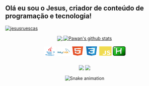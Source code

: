 ## Olá eu sou o Jesus, criador de conteúdo de programação e tecnologia!
<div align="center">
    <a href="https://github.com/JesusRuescas">
        <p align="left"> <img
                src="https://komarev.com/ghpvc/?username=jesusruescas&label=Views&color=blue&style=plastic"
                alt="jesusruescas" /> </p>
    </a>            
    <a href="https://github.com/jesusruescas">
        <img align="center"
            src="https://github-readme-stats.vercel.app/api/top-langs/?username=jesusruescas&theme=light&hide_langs_below=1" />
    </a>
    <a href="https://github.com/jesusruescas">
        <img align="center"
            src="https://github-readme-stats.vercel.app/api?username=jesusruescas&show_icons=true&theme=light&line_height=27"
            alt="Pawan's github stats" />
    </a>

  
<div style="display: inline_block"><br>
  <img align="center" alt="Jesus-Java" height="30" width="40" src="https://raw.githubusercontent.com/devicons/devicon/master/icons/java/java-original.svg">
  <img align="center" alt="Jesus-MySQL" height="30" width="40" src="https://raw.githubusercontent.com/devicons/devicon/master/icons/mysql/mysql-original-wordmark.svg">
  <img align="center" alt="Jesus-HTML" height="30" width="40" src="https://raw.githubusercontent.com/devicons/devicon/master/icons/html5/html5-original.svg">
  <img align="center" alt="Jesus-CSS" height="30" width="40" src="https://raw.githubusercontent.com/devicons/devicon/master/icons/css3/css3-original.svg">
  <img align="center" alt="Jesus-Js" height="30" width="40" src="https://raw.githubusercontent.com/devicons/devicon/master/icons/javascript/javascript-plain.svg">
  <img align="center" alt="Jesus-AHK" height="30" width="40" src="https://raw.githubusercontent.com/Ixiko/AHK-Forum/master/images/AHK%20main%20icon.png">
</div>
  
  ##
 
<div> 
  <a href = "mailto:jrj_business@outlook.com"><img src="https://img.shields.io/badge/-Gmail-%23333?style=for-the-badge&logo=gmail&logoColor=white" target="_blank"></a>
  <a href="https://www.linkedin.com/in/JesusRuescas" target="_blank"><img src="https://img.shields.io/badge/-LinkedIn-%230077B5?style=for-the-badge&logo=linkedin&logoColor=white" target="_blank"></a> 
 
 ![Snake animation](https://github.com/JesusRuescas/JesusRuescas/blob/output/github-contribution-grid-snake.svg)
 
</div>
